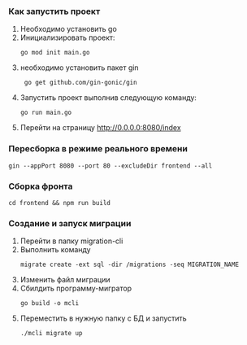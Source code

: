 ### Как запустить проект

1. Необходимо установить go
2. Инициализировать проект:
    ```shell
    go mod init main.go
    ```
3. необходимо установить пакет gin
    ```shell
     go get github.com/gin-gonic/gin
    ```
4. Запустить проект выполнив следующую команду:
    ```shell
    go run main.go
    ```
5. Перейти на страницу http://0.0.0.0:8080/index

### Пересборка в режиме реального времени

   ```shell
   gin --appPort 8080 --port 80 --excludeDir frontend --all
   ```

### Сборка фронта

   ```shell
   cd frontend && npm run build
   ```

### Создание и запуск миграции

1. Перейти в папку migration-cli
2. Выполнить команду
   ```shell
   migrate create -ext sql -dir /migrations -seq MIGRATION_NAME 
   ```
3. Изменить файл миграции
4. Сбилдить программу-мигратор
   ```shell
   go build -o mcli
   ```
5. Переместить в нужную папку с БД и запустить
   ```shell
   ./mcli migrate up
   ```
